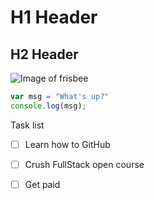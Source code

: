 # H1 Header
## H2 Header

![Image of frisbee](https://upload.wikimedia.org/wikipedia/commons/thumb/f/fa/Frisbee_090719.jpg/300px-Frisbee_090719.jpg)

``` javascript
var msg = "What's up?"
console.log(msg);
```


Task list
- [ ] Learn how to GitHub
- [ ] Crush FullStack open course
- [ ] Get paid
      

